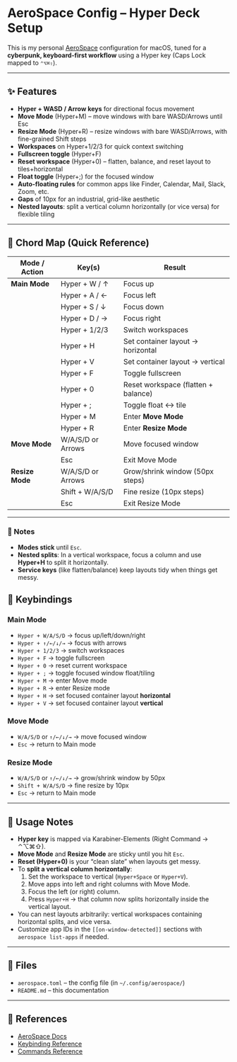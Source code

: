 # AeroSpace Config – Hyper Deck Setup

This is my personal [AeroSpace](https://nikitabobko.github.io/AeroSpace/) configuration for macOS, tuned for a **cyberpunk, keyboard-first workflow** using a Hyper key (Caps Lock mapped to `⌃⌥⌘⇧`).

---

## ✨ Features

- **Hyper + WASD / Arrow keys** for directional focus movement
- **Move Mode** (Hyper+M) – move windows with bare WASD/Arrows until Esc
- **Resize Mode** (Hyper+R) – resize windows with bare WASD/Arrows, with fine-grained Shift steps
- **Workspaces** on Hyper+1/2/3 for quick context switching
- **Fullscreen toggle** (Hyper+F)
- **Reset workspace** (Hyper+0) – flatten, balance, and reset layout to tiles+horizontal
- **Float toggle** (Hyper+;) for the focused window
- **Auto-floating rules** for common apps like Finder, Calendar, Mail, Slack, Zoom, etc.
- **Gaps** of 10px for an industrial, grid-like aesthetic
- **Nested layouts**: split a vertical column horizontally (or vice versa) for flexible tiling

---

## 🎹 Chord Map (Quick Reference)

| Mode / Action   | Key(s)            | Result                              |
| --------------- | ----------------- | ----------------------------------- |
| **Main Mode**   | Hyper + W / ↑     | Focus up                            |
|                 | Hyper + A / ←     | Focus left                          |
|                 | Hyper + S / ↓     | Focus down                          |
|                 | Hyper + D / →     | Focus right                         |
|                 | Hyper + 1/2/3     | Switch workspaces                   |
|                 | Hyper + H         | Set container layout → horizontal   |
|                 | Hyper + V         | Set container layout → vertical     |
|                 | Hyper + F         | Toggle fullscreen                   |
|                 | Hyper + 0         | Reset workspace (flatten + balance) |
|                 | Hyper + ;         | Toggle float ↔ tile                 |
|                 | Hyper + M         | Enter **Move Mode**                 |
|                 | Hyper + R         | Enter **Resize Mode**               |
| **Move Mode**   | W/A/S/D or Arrows | Move focused window                 |
|                 | Esc               | Exit Move Mode                      |
| **Resize Mode** | W/A/S/D or Arrows | Grow/shrink window (50px steps)     |
|                 | Shift + W/A/S/D   | Fine resize (10px steps)            |
|                 | Esc               | Exit Resize Mode                    |

---

### 🔧 Notes

- **Modes stick** until `Esc`.
- **Nested splits**: In a vertical workspace, focus a column and use **Hyper+H** to split it horizontally.
- **Service keys** (like flatten/balance) keep layouts tidy when things get messy.

## 🔑 Keybindings

### Main Mode

- `Hyper + W/A/S/D` → focus up/left/down/right
- `Hyper + ↑/←/↓/→` → focus with arrows
- `Hyper + 1/2/3` → switch workspaces
- `Hyper + F` → toggle fullscreen
- `Hyper + 0` → reset current workspace
- `Hyper + ;` → toggle focused window float/tiling
- `Hyper + M` → enter Move mode
- `Hyper + R` → enter Resize mode
- `Hyper + H` → set focused container layout **horizontal**
- `Hyper + V` → set focused container layout **vertical**

### Move Mode

- `W/A/S/D` or `↑/←/↓/→` → move focused window
- `Esc` → return to Main mode

### Resize Mode

- `W/A/S/D` or `↑/←/↓/→` → grow/shrink window by 50px
- `Shift + W/A/S/D` → fine resize by 10px
- `Esc` → return to Main mode

---

## 🚀 Usage Notes

- **Hyper key** is mapped via Karabiner-Elements (Right Command → ⌃⌥⌘⇧).
- **Move Mode** and **Resize Mode** are sticky until you hit `Esc`.
- **Reset (Hyper+0)** is your “clean slate” when layouts get messy.
- To **split a vertical column horizontally**:
  1. Set the workspace to vertical (`Hyper+Space` or `Hyper+V`).
  2. Move apps into left and right columns with Move Mode.
  3. Focus the left (or right) column.
  4. Press `Hyper+H` → that column now splits horizontally inside the vertical layout.
- You can nest layouts arbitrarily: vertical workspaces containing horizontal splits, and vice versa.
- Customize app IDs in the `[[on-window-detected]]` sections with `aerospace list-apps` if needed.

---

## 📂 Files

- `aerospace.toml` – the config file (in `~/.config/aerospace/`)
- `README.md` – this documentation

---

## 📖 References

- [AeroSpace Docs](https://nikitabobko.github.io/AeroSpace/)
- [Keybinding Reference](https://nikitabobko.github.io/AeroSpace/keybindings)
- [Commands Reference](https://nikitabobko.github.io/AeroSpace/commands)

